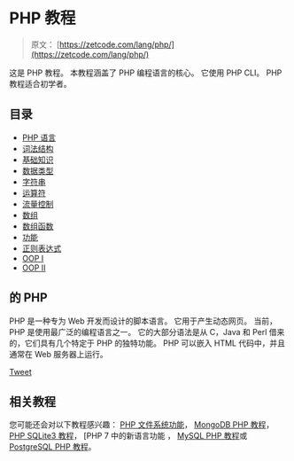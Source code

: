 # PHP 教程

> 原文： [https://zetcode.com/lang/php/](https://zetcode.com/lang/php/)

这是 PHP 教程。 本教程涵盖了 PHP 编程语言的核心。 它使用 PHP CLI。 PHP 教程适合初学者。

## 目录

<nav>

*   [PHP 语言](php/)
*   [词法结构](lexis/)
*   [基础知识](basics/)
*   [数据类型](datatypes/)
*   [字符串](strings/)
*   [运算符](operators/)
*   [流量控制](flowcontrol/)
*   [数组](arrays/)
*   [数组函数](arrayfunctions/)
*   [功能](functions/)
*   [正则表达式](regex/)
*   [OOP I](oopi/)
*   [OOP II](oopii/)

</nav>

## 的 PHP

PHP 是一种专为 Web 开发而设计的脚本语言。 它用于产生动态网页。 当前，PHP 是使用最广泛的编程语言之一。 它的大部分语法是从 C，Java 和 Perl 借来的，它们具有几个特定于 PHP 的独特功能。 PHP 可以嵌入 HTML 代码中，并且通常在 Web 服务器上运行。

[Tweet](https://twitter.com/share) 

## 相关教程

您可能还会对以下教程感兴趣： [PHP 文件系统功能](/articles/phpfilesystemfunctions/)， [MongoDB PHP 教程](/db/mongodbphp/)， [PHP SQLite3 教程](/php/sqlite3/)， [PHP 7 中的新语言功能[](/articles/php7/) ， [MySQL PHP 教程](/databases/mysqlphptutorial/)或 [PostgreSQL PHP 教程](/db/postgresqlphp/)。